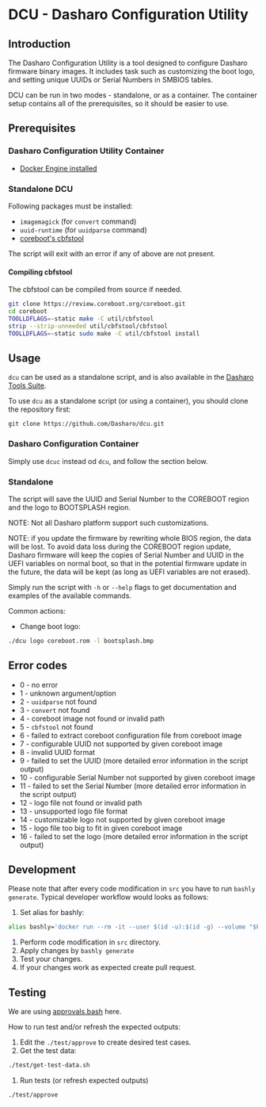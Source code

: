 # DCU - Dasharo Configuration Utility

## Introduction

The Dasharo Configuration Utility is a tool designed to configure Dasharo firmware
binary images. It includes task such as customizing the boot logo, and setting
unique UUIDs or Serial Numbers in SMBIOS tables.

DCU can be run in two modes - standalone, or as a container. The container setup
contains all of the prerequisites, so it should be easier to use.

## Prerequisites

### Dasharo Configuration Utility Container

* [Docker Engine installed](https://docs.docker.com/engine/install/)

### Standalone DCU

Following packages must be installed:

* `imagemagick` (for `convert` command)
* `uuid-runtime` (for `uuidparse` command)
* [coreboot's cbfstool](https://github.com/coreboot/coreboot/tree/master/util/cbfstool)

The script will exit with an error if any of above are not present.

#### Compiling cbfstool

The cbfstool can be compiled from source if needed.

```bash
git clone https://review.coreboot.org/coreboot.git
cd coreboot
TOOLLDFLAGS=-static make -C util/cbfstool
strip --strip-unneeded util/cbfstool/cbfstool
TOOLLDFLAGS=-static sudo make -C util/cbfstool install
```

## Usage

`dcu` can be used as a standalone script, and is also available in the
[Dasharo Tools Suite](https://docs.dasharo.com/dasharo-tools-suite/overview/).

To use `dcu` as a standalone script (or using a container), you should clone
the repository first:

```shell
git clone https://github.com/Dasharo/dcu.git
```

### Dasharo Configuration Container

Simply use `dcuc` instead od `dcu`, and follow the section below.

### Standalone

The script will save the UUID and Serial Number to the COREBOOT region and the
logo to BOOTSPLASH region.

NOTE: Not all Dasharo platform support such customizations.

NOTE: if you update the firmware by rewriting whole BIOS region, the data will
be lost. To avoid data loss during the COREBOOT region update, Dasharo
firmware will keep the copies of Serial Number and UUID in the UEFI variables
on normal boot, so that in the potential firmware update in the future, the
data will be kept (as long as UEFI variables are not erased).

Simply run the script with `-h` or `--help` flags to get documentation and examples
of the available commands.

Common actions:

* Change boot logo:

```bash
./dcu logo coreboot.rom -l bootsplash.bmp
```

## Error codes

* 0 - no error
* 1 - unknown argument/option
* 2 - `uuidparse` not found
* 3 - `convert` not found
* 4 - coreboot image not found or invalid path
* 5 - `cbfstool` not found
* 6 - failed to extract coreboot configuration file from coreboot image
* 7 - configurable UUID not supported by given coreboot image
* 8 - invalid UUID format
* 9 - failed to set the UUID (more detailed error information in the script
      output)
* 10 - configurable Serial Number not supported by given coreboot image
* 11 - failed to set the Serial Number (more detailed error information in the
       script output)
* 12 - logo file not found or invalid path
* 13 - unsupported logo file format
* 14 - customizable logo not supported by given coreboot image
* 15 - logo file too big to fit in given coreboot image
* 16 - failed to set the logo (more detailed error information in the script
       output)

## Development

Please note that after every code modification in `src` you have to run `bashly
generate`. Typical developer workflow would looks as follows:

1. Set alias for bashly:

  ```bash
  alias bashly='docker run --rm -it --user $(id -u):$(id -g) --volume "$PWD:/app" dannyben/bashly'
  ```

1. Perform code modification in `src` directory.
1. Apply changes by `bashly generate`
1. Test your changes.
1. If your changes work as expected create pull request.

## Testing

We are using
[approvals.bash](https://github.com/dannyben/approvals.bash#readme) here.

How to run test and/or refresh the expected outputs:

1. Edit the `./test/approve` to create desired test cases.
1. Get the test data:

  ```bash
  ./test/get-test-data.sh
  ```

1. Run tests (or refresh expected outputs)

  ```bash
  ./test/approve
  ```
